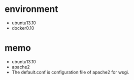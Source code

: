 # environment
* ubuntu13.10
* docker0.10

# memo
* ubuntu13.10
* apache2
* The default.conf is configuration file of apache2 for wsgi.
